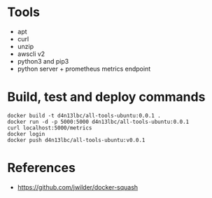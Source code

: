 # Tools

- apt
- curl
- unzip
- awscli v2
- python3 and pip3
- python server + prometheus metrics endpoint

# Build, test and deploy commands

```
docker build -t d4n13lbc/all-tools-ubuntu:0.0.1 .
docker run -d -p 5000:5000 d4n13lbc/all-tools-ubuntu:0.0.1
curl localhost:5000/metrics
docker login
docker push d4n13lbc/all-tools-ubuntu:v0.0.1
```

# References
- https://github.com/jwilder/docker-squash